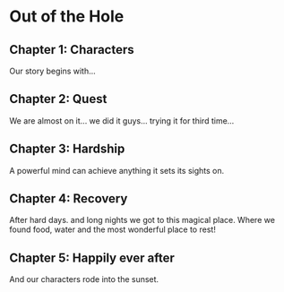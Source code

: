 # Out of the Hole

## Chapter 1: Characters

Our story begins with...


## Chapter 2: Quest
We are almost on it... we did it guys... trying it for third time... 

## Chapter 3: Hardship
A powerful mind can achieve anything it sets its sights on.

## Chapter 4: Recovery
After hard days. and long nights we got to this magical place. Where we found food, water and the most wonderful place to rest!  

## Chapter 5: Happily ever after

And our characters rode into the sunset.
